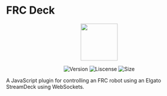 # FRC Deck

<p align="center">
  <img src="https://github.com/Snarr/FRC-Streamdeck-Plugin/blob/master/images/pluginIcon@2x.png?raw=true" width=100 />
</p>

<p align="center">
    <img src="https://img.shields.io/badge/version-v0.2.0-green.svg?style=flat" alt="Version">
    <img src="https://img.shields.io/github/license/Snarr/FRC-Streamdeck-Plugin.svg?style=flat" alt="Liscense" />
    <img src="https://img.shields.io/github/repo-size/Snarr/FRC-Streamdeck-Plugin.svg?style=flat" alt="Size">
</p>

A JavaScript plugin for controlling an FRC robot using an Elgato StreamDeck using WebSockets.
